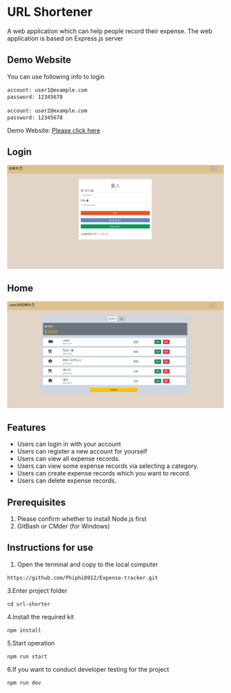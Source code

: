 # URL Shortener
A web application which can help people record their expense. The web application is based on Express.js server

## Demo Website
You can use following info to login
```
account: user1@example.com
password: 12345678

account: user2@example.com
password: 12345678
```
Demo Website: [Please click here](https://radiant-scrubland-82389.herokuapp.com/users/login)

## Login
![Homepage](/public/pictures/login.PNG)
## Home
![Homepage](/public/pictures/home.PNG)

## Features
- Users can login in with your account
- Users can register a new account for yourself
- Users can view all expense records.
- Users can view some expense records via selecting a category.
- Users can create expense records which you want to record.
- Users can delete expense records.

## Prerequisites
1. Please confirm whether to install Node.js first
2. GitBash or CMder (for Windows)

## Instructions for use
1. Open the terminal and copy to the local computer
```
https://github.com/Phiphi0912/Expense-tracker.git
```
3.Enter project folder
```
cd url-shorter
```
4.Install the required kit
```
npm install
```
5.Start operation
```
npm run start
```
6.If you want to conduct developer testing for the project
```
npm run dev
```